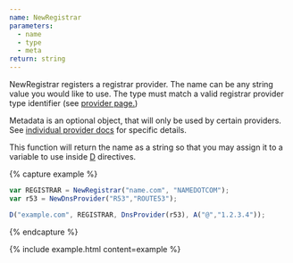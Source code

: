 ```yaml
---
name: NewRegistrar
parameters:
  - name
  - type
  - meta
return: string
---
```


NewRegistrar registers a registrar provider. The name can be any string value you would like to use.
The type must match a valid registrar provider type identifier (see [provider page.]({{site.github.url}}/provider-list))

Metadata is an optional object, that will only be used by certain providers. See [individual provider docs]({{site.github.url}}/provider-list) for specific details.

This function will return the name as a string so that you may assign it to a variable to use inside [D](#D) directives.

{% capture example %}
```js
var REGISTRAR = NewRegistrar("name.com", "NAMEDOTCOM");
var r53 = NewDnsProvider("R53","ROUTE53");

D("example.com", REGISTRAR, DnsProvider(r53), A("@","1.2.3.4"));
```
{% endcapture %}

{% include example.html content=example %}
